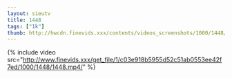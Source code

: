 ```yaml
--- 
layout: sieutv
title: 1448
tags: ["1k"]
thumb: http://hwcdn.finevids.xxx/contents/videos_screenshots/1000/1448/preview.mp4.jpg
---
```

{% include video src="http://www.finevids.xxx/get_file/1/c03e918b5955d52c51ab0553ee42f7ed/1000/1448/1448.mp4/" %} 

